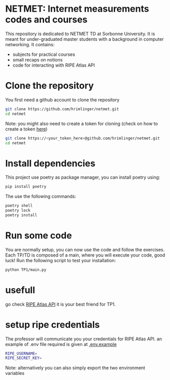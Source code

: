 # NETMET: Internet measurements codes and courses

This repository is dedicated to NETMET TD at Sorbonne University. It is meant for under-graduated master students with a background in computer networking.
It contains:
- subjects for practical courses
- small recaps on notions
- code for interacting with RIPE Atlas API

# Clone the repository

You first need a github account to clone the repository

```bash
git clone https://github.com/hrimlinger/netmet.git
cd netmet
```

Note: you might also need to create a token for cloning (check on how to create a token [here](#https://docs.github.com/en/enterprise-server@3.6/authentication/keeping-your-account-and-data-secure/managing-your-personal-access-tokens))


```bash
git clone https://<your_token_here>@github.com/hrimlinger/netmet.git
cd netmet
```

# Install dependencies

This project use poetry as package manager, you can install poetry using:
```bash
pip install poetry
```

The use the following commands:
```bash
poetry shell
poetry lock
poetry install
```

# Run some code

You are normally setup, you can now use the code and follow the exercises. Each TP/TD is composed of a main, where you will execute your code, good luck!
Run the following script to test your installation:
```bash
python TP1/main.py
``` 

# usefull

go check [RIPE Atlas API](https://atlas.ripe.net/docs/apis/rest-api-manual/) it is your best friend for TP1.

# setup ripe credentials 

The professor will communicate you your credentials for RIPE Atlas API. an example of .env file required is given at [.env.example](./.env.example)

```bash
RIPE_USERNAME=
RIPE_SECRET_KEY=

``` 

Note: alternatively you can also simply export the two environment variables

